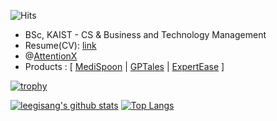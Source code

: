 ![Hits](https://hits.seeyoufarm.com/api/count/incr/badge.svg?url=https://github.com/leegisang&count_bg=%2379C83D&title_bg=%23555555&icon=github.svg&icon_color=%23E7E7E7&title=visits&edge_flat=false)


* BSc, KAIST - CS & Business and Technology Management
* Resume(CV): [link](https://drive.google.com/file/d/1zUPF41TO49OwZzQVeMTaRDdo5qgQ5WR_/view?usp=drive_link)
* @[AttentionX](https://attentionx.github.io)
* Products : [ [MediSpoon](https://medispoon-webclient.vercel.app/) | [GPTales](https://gptales.vercel.app/) | [ExpertEase](https://expertease.vercel.app/) ]


[![trophy](https://github-profile-trophy.vercel.app/?username=leegisang&theme=chalk&row=2&column=3)](https://github.com/ryo-ma/github-profile-trophy)

[![leegisang's github stats](https://github-readme-stats.vercel.app/api?username=leegisang&show_icons=true&hide_border=true&count_private=true)](https://github.com/leegisang) [![Top Langs](https://github-readme-stats.vercel.app/api/top-langs/?username=leegisang&layout=compact&count_private=true)](https://github.com/leegisang)
